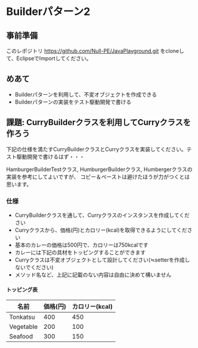 # Builderパターン2

## 事前準備

このレポジトリ https://github.com/Null-PE/JavaPlayground.git
をcloneして、EclipseでImportしてください。

## めあて

- Builderパターンを利用して、不変オブジェクトを作成できる
- Builderパターンの実装をテスト駆動開発で書ける

## 課題: CurryBuilderクラスを利用してCurryクラスを作ろう

下記の仕様を満たすCurryBuilderクラスとCurryクラスを実装してください。テスト駆動開発で書けるはず・・・

HamburgerBuilderTestクラス, HumburgerBuilderクラス, Humbergerクラスの実装を参考にしてよいですが、
コピー＆ペーストは避けたほうが力がつくとは思います。

### 仕様

- CurryBuilderクラスを通して、Curryクラスのインスタンスを作成してください
- Curryクラスから、価格(円)とカロリー(kcal)を取得できるようにしてください
- 基本のカレーの価格は500円で、カロリーは750kcalです
- カレーには下記の具材をトッピングすることができます
- Curryクラスは不変オブジェクトとして設計してください(≒setterを作成しないでください)
- メソッド名など、上記に記載のない内容は自由に決めて構いません

#### トッピング表

|名前|価格(円)|カロリー(kcal)|
|----|----|----|
|Tonkatsu|400|450|
|Vegetable|200|100|
|Seafood|300|150|
